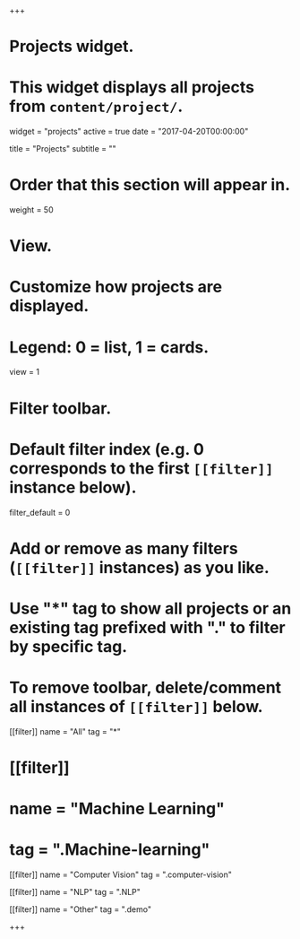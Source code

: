 +++
# Projects widget.
# This widget displays all projects from `content/project/`.
widget = "projects"
active = true
date = "2017-04-20T00:00:00"

title = "Projects"
subtitle = ""

# Order that this section will appear in.
weight = 50

# View.
# Customize how projects are displayed.
# Legend: 0 = list, 1 = cards.
view = 1

# Filter toolbar.

# Default filter index (e.g. 0 corresponds to the first `[[filter]]` instance below).
filter_default = 0

# Add or remove as many filters (`[[filter]]` instances) as you like.
# Use "*" tag to show all projects or an existing tag prefixed with "." to filter by specific tag.
# To remove toolbar, delete/comment all instances of `[[filter]]` below.
[[filter]]
  name = "All"
  tag = "*"

# [[filter]]
#   name = "Machine Learning"
#   tag = ".Machine-learning"


[[filter]]
  name = "Computer Vision"
  tag = ".computer-vision"

[[filter]]
  name = "NLP"
  tag = ".NLP"

[[filter]]
  name = "Other"
  tag = ".demo"

+++
